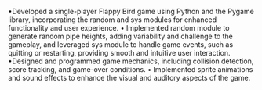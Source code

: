 •Developed a single-player Flappy Bird game using Python and the Pygame library, incorporating the random and sys modules for
enhanced functionality and user experience.
• Implemented random module to generate random pipe heights, adding variability and challenge to the gameplay, and leveraged sys
module to handle game events, such as quitting or restarting, providing smooth and intuitive user interaction.
•Designed and programmed game mechanics, including collision detection, score tracking, and game-over conditions.
• Implemented sprite animations and sound effects to enhance the visual and auditory aspects of the game.
